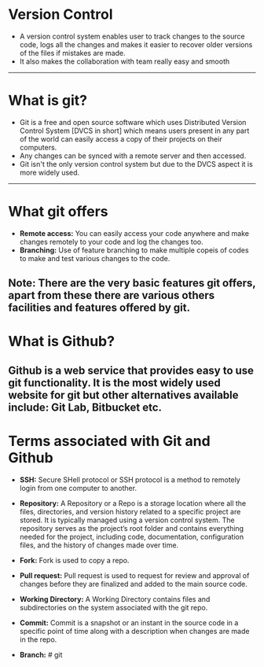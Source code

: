 # Version Control

- A version control system enables user to track changes to the source code, logs all the changes and makes it easier to recover older versions of the files if mistakes are made.
- It also makes the collaboration with team really easy and smooth
---

# What is git?

- Git is a free and open source software which uses Distributed Version Control System [DVCS in short] which means users present in any part of the world can easily access a copy of their projects on their computers.
- Any changes can be synced with a remote server and then accessed.
- Git isn't the only version control system but due to the DVCS aspect it is more widely used.
---

# What git offers

- **Remote access:** You can easily access your code anywhere and make changes remotely to your code and log the changes too.
- **Branching:** Use of feature branching to make multiple copeis of codes to make and test various changes to the code.

Note: There are the very basic features git offers, apart from these there are various others facilities and features offered by git.
---

# What is Github?

Github is a web service that provides easy to use git functionality. It is the most widely used website for git but other alternatives available include: Git Lab, Bitbucket etc.
---

# Terms associated with Git and Github

- **SSH:** Secure SHell protocol or SSH protocol is a method to remotely login from one computer to another.

- **Repository:** A Repository or a Repo is a storage location where all the files, directories, and version history related to a specific project are stored. It is typically managed using a version control system. The repository serves as the project’s root folder and contains everything needed for the project, including code, documentation, configuration files, and the history of changes made over time.

- **Fork:** Fork is used to copy a repo.

- **Pull request:** Pull request is used to request for review and approval of changes before they are finalized and added to the main source code.

- **Working Directory:** A Working Directory contains files and subdirectories on the system associated with the git repo.

- **Commit:** Commit is a snapshot or an instant in the source code in a specific point of time along with a description when changes are made in the repo.

- **Branch:** # git
